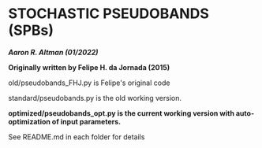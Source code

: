 # STOCHASTIC PSEUDOBANDS (SPBs)

***Aaron R. Altman (01/2022)***

**Originally written by Felipe H. da Jornada (2015)**

old/pseudobands_FHJ.py is Felipe's original code

standard/pseudobands.py is the old working version.

**optimized/pseudobands_opt.py is the current working version with auto-optimization of input parameters.**

See README.md in each folder for details
